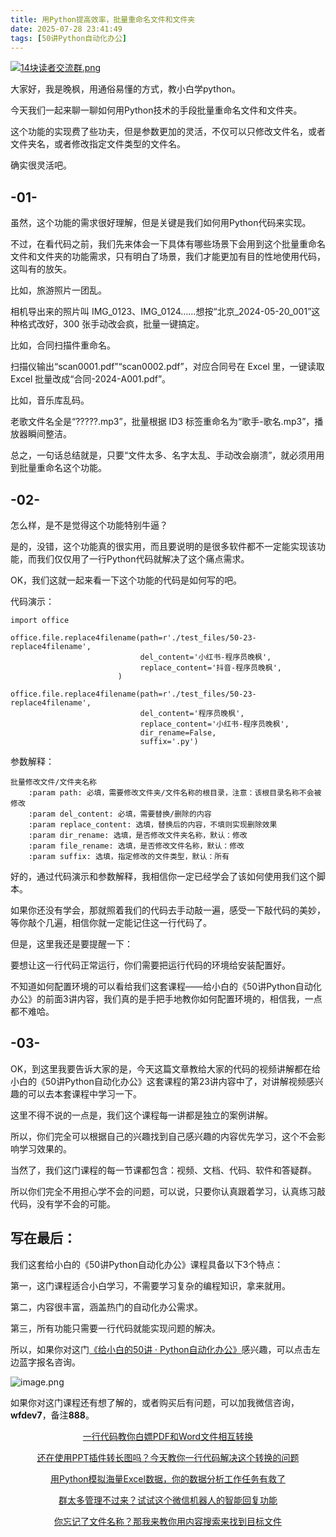 ```yaml
---
title: 用Python提高效率，批量重命名文件和文件夹
date: 2025-07-28 23:41:49
tags: [50讲Python自动化办公]
---
```

[![14块读者交流群.png](https://raw.gitcode.com/user-images/assets/5027920/48edc8fa-6d2e-4eca-9e14-d71638eadb55/14块读者交流群.png '14块读者交流群.png')](https://mp.weixin.qq.com/s?__biz=MzUzNTc5NjA4NQ==&mid=2247502200&idx=1&sn=7e543675545ac6622123af6009fdebce&scene=21#wechat_redirect)

大家好，我是晚枫，用通俗易懂的方式，教小白学python。


今天我们一起来聊一聊如何用Python技术的手段批量重命名文件和文件夹。

这个功能的实现费了些功夫，但是参数更加的灵活，不仅可以只修改文件名，或者文件夹名，或者修改指定文件类型的文件名。

确实很灵活吧。



## -01-


虽然，这个功能的需求很好理解，但是关键是我们如何用Python代码来实现。

不过，在看代码之前，我们先来体会一下具体有哪些场景下会用到这个批量重命名文件和文件夹的功能需求，只有明白了场景，我们才能更加有目的性地使用代码，这叫有的放矢。

比如，旅游照片一团乱。

相机导出来的照片叫 IMG_0123、IMG_0124……想按“北京_2024-05-20_001”这种格式改好，300 张手动改会疯，批量一键搞定。

比如，合同扫描件重命名。

扫描仪输出“scan0001.pdf”“scan0002.pdf”，对应合同号在 Excel 里，一键读取 Excel 批量改成“合同-2024-A001.pdf”。

比如，音乐库乱码。

老歌文件名全是“?????.mp3”，批量根据 ID3 标签重命名为“歌手-歌名.mp3”，播放器瞬间整洁。

总之，一句话总结就是，只要“文件太多、名字太乱、手动改会崩溃”，就必须用用到批量重命名这个功能。



## -02-


怎么样，是不是觉得这个功能特别牛逼？

是的，没错，这个功能真的很实用，而且要说明的是很多软件都不一定能实现该功能，而我们仅仅用了一行Python代码就解决了这个痛点需求。

OK，我们这就一起来看一下这个功能的代码是如何写的吧。

代码演示：
```
import office

office.file.replace4filename(path=r'./test_files/50-23-replace4filename',
                             del_content='小红书-程序员晚枫',
                             replace_content='抖音-程序员晚枫',
                        )

office.file.replace4filename(path=r'./test_files/50-23-replace4filename',
                             del_content='程序员晚枫',
                             replace_content='小红书-程序员晚枫',
                             dir_rename=False,
                             suffix='.py')

```
参数解释：
```
批量修改文件/文件夹名称
    :param path: 必填，需要修改文件夹/文件名称的根目录，注意：该根目录名称不会被修改
    :param del_content: 必填，需要替换/删除的内容
    :param replace_content: 选填，替换后的内容，不填则实现删除效果
    :param dir_rename: 选填，是否修改文件夹名称，默认：修改
    :param file_rename: 选填，是否修改文件名称，默认：修改
    :param suffix: 选填，指定修改的文件类型，默认：所有
```

好的，通过代码演示和参数解释，我相信你一定已经学会了该如何使用我们这个脚本。

如果你还没有学会，那就照着我们的代码去手动敲一遍，感受一下敲代码的美妙，等你敲个几遍，相信你就一定能记住这一行代码了。

但是，这里我还是要提醒一下：

要想让这一行代码正常运行，你们需要把运行代码的环境给安装配置好。

不知道如何配置环境的可以看给我们这套课程——给小白的《50讲Python自动化办公》的前面3讲内容，我们真的是手把手地教你如何配置环境的，相信我，一点都不难哈。



## -03-


OK，到这里我要告诉大家的是，今天这篇文章教给大家的代码的视频讲解都在给小白的《50讲Python自动化办公》这套课程的第23讲内容中了，对讲解视频感兴趣的可以去本套课程中学习一下。

这里不得不说的一点是，我们这个课程每一讲都是独立的案例讲解。

所以，你们完全可以根据自己的兴趣找到自己感兴趣的内容优先学习，这个不会影响学习效果的。

当然了，我们这门课程的每一节课都包含：视频、文档、代码、软件和答疑群。

所以你们完全不用担心学不会的问题，可以说，只要你认真跟着学习，认真练习敲代码，没有学不会的可能。



## 写在最后：



我们这套给小白的《50讲Python自动化办公》课程具备以下3个特点：

第一，这门课程适合小白学习，不需要学习复杂的编程知识，拿来就用。

第二，内容很丰富，涵盖热门的自动化办公需求。

第三，所有功能只需要一行代码就能实现问题的解决。



所以，如果你对这门[《给小白的50讲 · Python自动化办公》](https://mp.weixin.qq.com/merchant/mppaysubscribe?action=go_paid_article&article_url=https%3A%2F%2Fmp.weixin.qq.com%2Fs%2F9hB7Ghyf_km5ARSBBWt4BQ&token=772408466&lang=zh_CN)感兴趣，可以点击左边蓝字报名咨询。

![image.png](https://raw.gitcode.com/user-images/assets/5027920/df7121f7-192b-42e5-a627-fbe859fa12d2/image.png 'image.png')

如果你对这门课程还有想了解的，或者购买后有问题，可以加我微信咨询，**wfdev7**，备注**888**。

<center>

[一行代码教你白嫖PDF和Word文件相互转换](https://mp.weixin.qq.com/s?__biz=MzUzNTc5NjA4NQ==&mid=2247502407&idx=1&sn=4b375aaa3f71d008d7a2879be02951cc&scene=21#wechat_redirect)

[还在使用PPT插件转长图吗？今天教你一行代码解决这个转换的问题](https://mp.weixin.qq.com/s?__biz=MzUzNTc5NjA4NQ==&mid=2247502431&idx=1&sn=0636d23d00ccea1f1ee2f2f495e876cf&scene=21#wechat_redirect)
  
[用Python模拟海量Excel数据，你的数据分析工作任务有救了](https://mp.weixin.qq.com/s?__biz=MzUzNTc5NjA4NQ==&mid=2247502439&idx=1&sn=a9c1308bbcfd2ac39fbabab4bacded74&scene=21#wechat_redirect)

[群太多管理不过来？试试这个微信机器人的智能回复功能](https://mp.weixin.qq.com/s?__biz=MzUzNTc5NjA4NQ==&mid=2247502446&idx=1&sn=05ddaf0b55ccb2a35cc89120b4032a43&scene=21#wechat_redirect)

[你忘记了文件名称？那我来教你用内容搜索来找到目标文件](https://mp.weixin.qq.com/s?__biz=MzUzNTc5NjA4NQ==&mid=2247502454&idx=1&sn=0473e26f4a63d132b0a61c1211bce497&scene=21#wechat_redirect)

  
<center>
